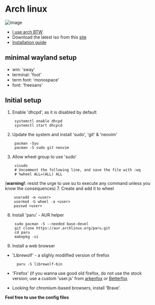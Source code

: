 # Arch linux

![image](https://github.com/user-attachments/assets/9ad673aa-d2c5-4486-87b4-e8cfba79b382)

- [I use arch BTW](https://archlinux.org/)
- Download the latest iso from this [site](https://geo.mirror.pkgbuild.com/iso/2024.09.01/)
- [Installation guide](https://wiki.archlinux.org/title/Installation_guide)

## minimal wayland setup
- wm: 'sway'
- terminal: 'foot'
- term font: 'monospace'
- font: 'freesans'

## Initial setup
1. Enable 'dhcpd', as it is disabled by default

        systemctl enable dhcpd
        systemctl start dhcpcd
   
3. Update the system and install 'sudo', 'git' & 'neovim'

        pacman -Syu
        pacman -S sudo git neovim
   
5. Allow wheel group to use 'sudo'

        visudo
        # Uncomment the following line, and save the file with :wq
        # %wheel ALL=(ALL) ALL
   
 (**warning!**: resist the urge to use su to execute any command unless you know the consequences)
7. Create <user> and add it to wheel

        useradd -m <user>
        usermod -G wheel -a <user>
        passwd <user>

8. Install 'paru' - AUR helper

        sudo pacman -S --needed base-devel
        git clone https://aur.archlinux.org/paru.git
        cd paru
        makepkg -si
   
10. Install a web browser
- 'Librewolf' - a slighly modilfied version of firefox

        paru -S librewolf-bin
  
- 'Firefox' (if you wanna use good old firefox, do not use the stock version; use a custom 'user.js' from [arkenfox](https://github.com/arkenfox/user.js/) or [Betterfox](https://github.com/yokoffing/BetterFox)

- Looking for chromium-based browsers, install 'Brave'. 
  
**Feel free to use the config files**
